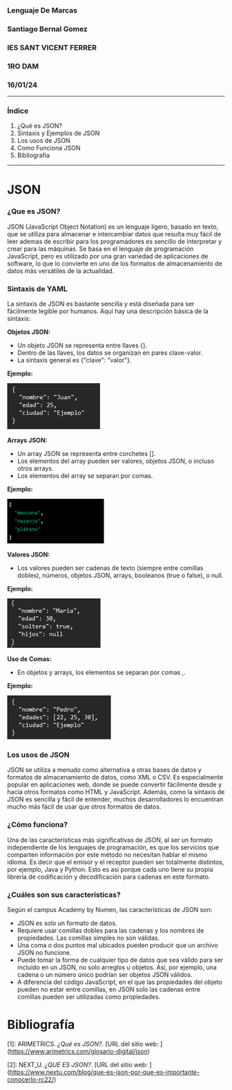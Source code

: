 ### Lenguaje De Marcas
### Santiago Bernal Gomez
### IES SANT VICENT FERRER
### 1RO DAM
### 16/01/24
---------------------------
### **Índice**
1. ¿Qué es JSON?
2. Sintaxis y Ejemplos de JSON
3. Los usos de JSON
4. Como Funciona JSON
5. Bibliografía
---------------------------

# **JSON** 
### **¿Que es JSON?**
JSON (JavaScript Object Notation) es un lenguaje ligero, basado en texto, que se utiliza para almacenar e intercambiar datos 
que resulta muy fácil de leer ademas de escribir para los programadores es sencillo de interpretar y crear para las máquinas. Se basa en el lenguaje de programación JavaScript,
pero es utilizado por una gran variedad de aplicaciones de software, lo que lo convierte en uno de los formatos de almacenamiento de datos más versátiles de la actualidad.

### **Sintaxis de YAML**
La sintaxis de JSON es bastante sencilla y está diseñada para ser fácilmente legible por humanos. Aquí hay una descripción básica de la sintaxis:

**Objetos JSON:**
- Un objeto JSON se representa entre llaves {}.
- Dentro de las llaves, los datos se organizan en pares clave-valor.
- La sintaxis general es {"clave": "valor"}.
  
**Ejemplo:**

  ![1](ejemplo1.png)

**Arrays JSON:**

- Un array JSON se representa entre corchetes [].
- Los elementos del array pueden ser valores, objetos JSON, o incluso otros arrays.
- Los elementos del array se separan por comas.
  
**Ejemplo:**
  
 ![1](ejemplo2.png)

 **Valores JSON:**
- Los valores pueden ser cadenas de texto (siempre entre comillas dobles), números, objetos JSON, arrays, booleanos (true o false), o null.
  
**Ejemplo:**

   ![1](ejemplo3.png)

   **Uso de Comas:**

- En objetos y arrays, los elementos se separan por comas ,.

**Ejemplo:**

 ![1](ejemplo4.png)

### **Los usos de JSON**
JSON se utiliza a menudo como alternativa a otras bases de datos y formatos de almacenamiento de datos, como XML o CSV. Es especialmente popular en aplicaciones web, donde se puede convertir fácilmente desde y hacia otros formatos como HTML y JavaScript. Además, como la sintaxis de JSON es sencilla y fácil de entender, muchos desarrolladores lo encuentran mucho más fácil de usar que otros formatos de datos.

### **¿Cómo funciona?**
Una de las características más significativas de JSON, al ser un formato independiente de los lenguajes de programación, es que los servicios que comparten información por este método no necesitan hablar el mismo idioma. Es decir que el emisor y el receptor pueden ser totalmente distintos, por ejemplo, Java y Python. Esto es así porque cada uno tiene su propia librería de codificación y decodificación para cadenas en este formato.

### **¿Cuáles son sus características?**

Según el campus Academy by Numen, las características de JSON son:

- JSON es solo un formato de datos.
- Requiere usar comillas dobles para las cadenas y los nombres de propiedades. Las comillas simples no son válidas.
- Una coma o dos puntos mal ubicados pueden producir que un archivo JSON no funcione.
- Puede tomar la forma de cualquier tipo de datos que sea válido para ser incluido en un JSON, no solo arreglos u objetos. Así, por ejemplo, una cadena o un número único podrían ser objetos JSON válidos.
- A diferencia del código JavaScript, en el que las propiedades del objeto pueden no estar entre comillas, en JSON solo las cadenas entre comillas pueden ser utilizadas como propiedades.


# Bibliografía

[1]: ARIMETRICS. *¿Qué es JSON?*. [URL del sitio web: ] (https://www.arimetrics.com/glosario-digital/json)

[2]: NEXT_U. *¿QUE ES JSON?*. [URL del sitio web: ] (https://www.nextu.com/blog/que-es-json-por-que-es-importante-conocerlo-rc22/)
